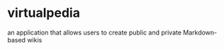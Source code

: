 virtualpedia
============

an application that allows users to create public and private Markdown-based wikis
